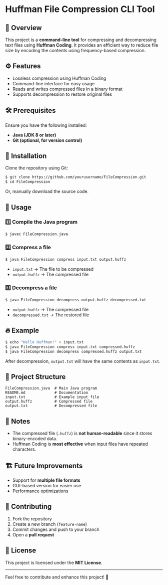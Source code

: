 # Huffman File Compression CLI Tool

## 📌 Overview
This project is a **command-line tool** for compressing and decompressing text files using **Huffman Coding**. It provides an efficient way to reduce file size by encoding the contents using frequency-based compression.

## ⚙️ Features
- Lossless compression using Huffman Coding
- Command-line interface for easy usage
- Reads and writes compressed files in a binary format
- Supports decompression to restore original files

## 🛠️ Prerequisites
Ensure you have the following installed:
- **Java (JDK 8 or later)**
- **Git (optional, for version control)**

## 🚀 Installation
Clone the repository using Git:
```sh
$ git clone https://github.com/yourusername/FileCompression.git
$ cd FileCompression
```

Or, manually download the source code.

## 📜 Usage
### 1️⃣ **Compile the Java program**
```sh
$ javac FileCompression.java
```

### 2️⃣ **Compress a file**
```sh
$ java FileCompression compress input.txt output.huffz
```
- `input.txt` → The file to be compressed
- `output.huffz` → The compressed file

### 3️⃣ **Decompress a file**
```sh
$ java FileCompression decompress output.huffz decompressed.txt
```
- `output.huffz` → The compressed file
- `decompressed.txt` → The restored file

## 🔥 Example
```sh
$ echo "Hello Huffman!" > input.txt
$ java FileCompression compress input.txt compressed.huffz
$ java FileCompression decompress compressed.huffz output.txt
```
After decompression, `output.txt` will have the same contents as `input.txt`.

## 📂 Project Structure
```
FileCompression.java  # Main Java program
README.md             # Documentation
input.txt             # Example input file
output.huffz          # Compressed file
output.txt            # Decompressed file
```

## 📝 Notes
- The compressed file (`.huffz`) is **not human-readable** since it stores binary-encoded data.
- Huffman Coding is **most effective** when input files have repeated characters.

## 🏗️ Future Improvements
- Support for **multiple file formats**
- GUI-based version for easier use
- Performance optimizations

## 🤝 Contributing
1. Fork the repository
2. Create a new branch (`feature-name`)
3. Commit changes and push to your branch
4. Open a **pull request**

## 📜 License
This project is licensed under the **MIT License**.

---
Feel free to contribute and enhance this project! 🚀

